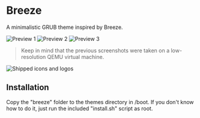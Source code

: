 # Breeze
A minimalistic GRUB theme inspired by Breeze.

![Preview 1](preview01.png)
![Preview 2](preview02.png)
![Preview 3](preview03.png)
> Keep in mind that the previous screenshots were taken on a low-resolution QEMU virtual machine.

![Shipped icons and logos](icons.png)

## Installation
Copy the "breeze" folder to the themes directory in /boot. If you don't know how to do it, just run the included "install.sh" script as root.
